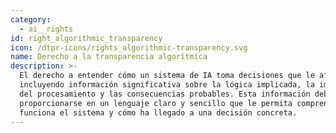 ```yaml
---
category:
  - ai__rights
id: right_algorithmic_transparency
icon: /dtpr-icons/rights_algorithmic-transparency.svg
name: Derecho a la transparencia algorítmica
description: >-
  El derecho a entender cómo un sistema de IA toma decisiones que le afectan,
  incluyendo información significativa sobre la lógica implicada, la importancia
  del procesamiento y las consecuencias probables. Esta información debe
  proporcionarse en un lenguaje claro y sencillo que le permita comprender cómo
  funciona el sistema y cómo ha llegado a una decisión concreta.
---
```


